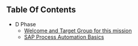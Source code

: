 
## Table Of Contents
<!-- disco-toc-start -->
- D Phase
  - [Welcome and Target Group for this mission](D/01-Welcome)
  - [SAP Process Automation Basics](D/02-SPA_Basics)
  
<!-- disco-toc-end -->

